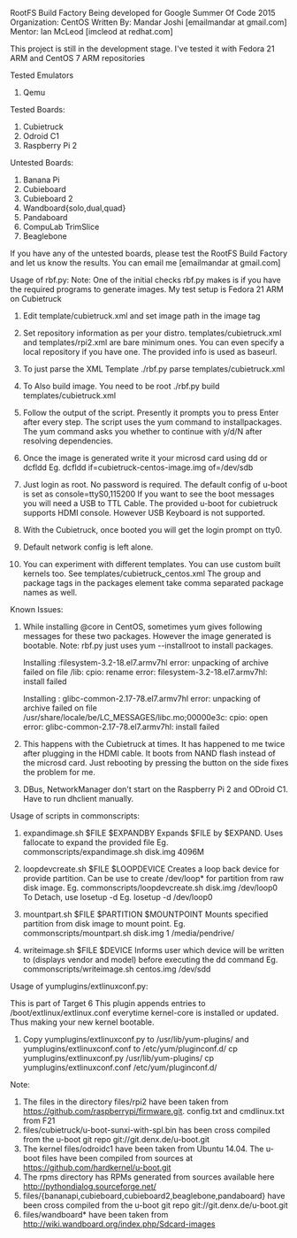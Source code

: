 RootFS Build Factory
Being developed for Google Summer Of Code 2015
Organization: CentOS
Written By: Mandar Joshi [emailmandar at gmail.com]
Mentor: Ian McLeod [imcleod at redhat.com]

This project is still in the development stage.
I've tested it with Fedora 21 ARM and CentOS 7 ARM repositories

Tested Emulators
1. Qemu

Tested Boards:
1. Cubietruck
2. Odroid C1
3. Raspberry Pi 2

Untested Boards:
1. Banana Pi
2. Cubieboard
3. Cubieboard 2
4. Wandboard{solo,dual,quad}
5. Pandaboard
6. CompuLab TrimSlice
7. Beaglebone


If you have any of the untested boards, please test the RootFS Build Factory and let us know the results. You can email me [emailmandar at gmail.com]

Usage of rbf.py:
Note: One of the initial checks rbf.py makes is if you have the required programs to generate images. My test setup is Fedora 21 ARM on Cubietruck

1.  Edit template/cubietruck.xml and set image path in the image tag

2.  Set repository information as per your distro. templates/cubietruck.xml and templates/rpi2.xml are bare minimum ones.
    You can even specify a local repository if you have one. The provided info is used as baseurl.

3.  To just parse the XML Template
    ./rbf.py parse templates/cubietruck.xml

4.  To Also build image. You need to be root
    ./rbf.py build templates/cubietruck.xml

5.  Follow the output of the script. 
    Presently it prompts you to press Enter after every step.
    The script uses the yum command to installpackages. The yum command asks you whether to continue with y/d/N after resolving dependencies.

6.  Once the image is generated write it your microsd card using dd or dcfldd
    Eg. dcfldd if=cubietruck-centos-image.img of=/dev/sdb 

7.  Just login as root. No password is required. 
    The default config of u-boot is set as console=ttyS0,115200
    If you want to see the boot messages you will need a USB to TTL Cable.
    The provided u-boot for cubietruck supports HDMI console. However USB Keyboard is not supported.
    
8.  With the Cubietruck, once booted you will get the login prompt on tty0.

9.  Default network config is left alone.

10. You can experiment with different templates. You can use custom built kernels too. See templates/cubietruck_centos.xml
    The group and package tags in the packages element take comma separated package names as well.

Known Issues:

1.  While installing @core in CentOS, sometimes yum gives following messages for these two packages. However the image generated is bootable.
    Note: rbf.py just uses yum --installroot to install packages.
    
    Installing :filesystem-3.2-18.el7.armv7hl
    error: unpacking of archive failed on file /lib: cpio: rename
    error: filesystem-3.2-18.el7.armv7hl: install failed
    
    Installing : glibc-common-2.17-78.el7.armv7hl
    error: unpacking of archive failed on file /usr/share/locale/be/LC_MESSAGES/libc.mo;00000e3c: cpio: open
    error: glibc-common-2.17-78.el7.armv7hl: install failed
    
2.  This happens with the Cubietruck at times. It has happened to me twice after plugging in the HDMI cable.
    It boots from NAND flash instead of the microsd card. Just rebooting by pressing the button on the side fixes the problem for me.
    
3.  DBus, NetworkManager don't start on the Raspberry Pi 2 and ODroid C1. Have to run dhclient manually.


Usage of scripts in commonscripts:

1.  expandimage.sh $FILE $EXPANDBY
    Expands $FILE by $EXPAND. Uses fallocate to expand the provided file
    Eg. commonscripts/expandimage.sh disk.img 4096M

2.  loopdevcreate.sh $FILE $LOOPDEVICE
    Creates a loop back device for provide partition. Can be use to create /dev/loop* for partition from raw disk image.
    Eg. commonscripts/loopdevcreate.sh disk.img /dev/loop0
    To Detach, use losetup -d
    Eg. losetup -d /dev/loop0
    
3.  mountpart.sh $FILE $PARTITION $MOUNTPOINT
    Mounts specified partition from disk image to mount point.
    Eg. commonscripts/mountpart.sh disk.img 1 /media/pendrive/
    
4.  writeimage.sh $FILE $DEVICE
    Informs user which device will be written to (displays vendor and model) before executing the dd command
    Eg. commonscripts/writeimage.sh centos.img /dev/sdd

Usage of yumplugins/extlinuxconf.py:

This is part of Target 6
This plugin appends entries to /boot/extlinux/extlinux.conf everytime kernel-core is installed or updated.
Thus making your new kernel bootable.

1.  Copy yumplugins/extlinuxconf.py to /usr/lib/yum-plugins/
    and  yumplugins/extlinuxconf.conf to /etc/yum/pluginconf.d/
    cp yumplugins/extlinuxconf.py /usr/lib/yum-plugins/
    cp yumplugins/extlinuxconf.conf /etc/yum/pluginconf.d/
    

Note:
1.  The files in the directory files/rpi2 have been taken from https://github.com/raspberrypi/firmware.git. config.txt and cmdlinux.txt from F21
2.  files/cubietruck/u-boot-sunxi-with-spl.bin has been cross compiled from the u-boot git repo git://git.denx.de/u-boot.git
3.  The kernel files/odroidc1 have been taken from Ubuntu 14.04. The u-boot files have been compiled from sources at https://github.com/hardkernel/u-boot.git
4.  The rpms directory has RPMs generated from sources available here http://pythondialog.sourceforge.net/
5.  files/{bananapi,cubieboard,cubieboard2,beaglebone,pandaboard} have been cross compiled from the u-boot git repo git://git.denx.de/u-boot.git
6.  files/wandboard* have been taken from http://wiki.wandboard.org/index.php/Sdcard-images
